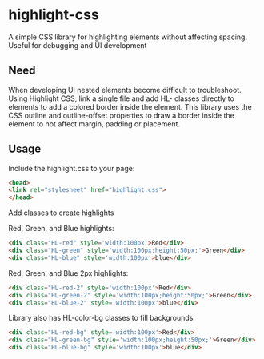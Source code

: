 # highlight-css
A simple CSS library for highlighting elements without affecting spacing.  Useful for debugging and UI development

## Need
When developing UI nested elements become difficult to troubleshoot.  Using Highlight CSS, link a single file and add
HL- classes directly to elements to add a colored border inside the element.  This library uses the CSS outline 
and outline-offset properties to draw a border inside the element to not affect margin, padding or placement.

## Usage
Include the highlight.css to your page:

```html
<head>
<link rel="stylesheet" href="highlight.css">
</head>
```

Add classes to create highlights

Red, Green, and Blue highlights:
```html
<div class="HL-red" style='width:100px'>Red</div>
<div class="HL-green" style='width:100px;height:50px;'>Green</div>
<div class="HL-blue" style='width:100px'>blue</div>
```

Red, Green, and Blue 2px highlights:
```html
<div class="HL-red-2" style='width:100px'>Red</div>
<div class="HL-green-2" style='width:100px;height:50px;'>Green</div>
<div class="HL-blue-2" style='width:100px'>blue</div>
```

Library also has HL-color-bg classes to fill backgrounds
```html
<div class="HL-red-bg" style='width:100px'>Red</div>
<div class="HL-green-bg" style='width:100px;height:50px;'>Green</div>
<div class="HL-blue-bg" style='width:100px'>blue</div>
```
